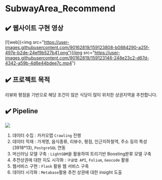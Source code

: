 # SubwayArea_Recommend 

## ✔️ 웹사이트 구현 영상

[![web](<img src="https://user-images.githubusercontent.com/90162819/159123808-b0884290-a25f-497e-b2de-24ef9b527b41.png")](img src="https://user-images.githubusercontent.com/90162819/159123146-248e23c2-d67d-4342-a59b-4d6e44bdee7c.mp4")

## ✔️ 프로젝트 목적
리뷰와 평점을 기반으로 해당 조건이 많은 식당이 많이 위치한 상권지역을 추천합니다.

## ✔️ Pipeline 

<img src="https://user-images.githubusercontent.com/90162819/159123334-067357d7-1dcc-406f-bf3e-770ae08df0aa.png">

1. 데이터 수집 : 카카오맵 `Crawling` 진행
2. 데이터 적재 : 가게명, 음식종류, 리뷰수, 평점, 인근지하철역, 주소 등의 특성(3918*13), `PostgreSQL` 연동
3. 머신러닝 모델 구축 : `LightGBM`을 활용하여 트리기반 Boosting분류 모델 구축
4. 추천상권에 대한 지도 시각화 : `구글맵 API`, `Folium`, `Geocode` 활용
5. 웹서비스 구현 : `Flask` 활용 웹 서비스 구축 
6. 데이터 시각화 : `Metabase`활용 추천 상권에 대한 insight 도출





